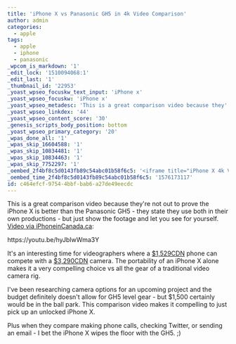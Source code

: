 ```yaml
---
title: 'iPhone X vs Panasonic GH5 in 4k Video Comparison'
author: admin
categories:
  - apple
tags:
  - apple
  - iphone
  - panasonic
_wpcom_is_markdown: '1'
_edit_lock: '1510094068:1'
_edit_last: '1'
_thumbnail_id: '22953'
_yoast_wpseo_focuskw_text_input: 'iPhone x'
_yoast_wpseo_focuskw: 'iPhone x'
_yoast_wpseo_metadesc: 'This is a great comparison video because they''re not out to prove one is better than the other but just show the footage and let you see for yourself.'
_yoast_wpseo_linkdex: '44'
_yoast_wpseo_content_score: '30'
_genesis_scripts_body_position: bottom
_yoast_wpseo_primary_category: '20'
_wpas_done_all: '1'
_wpas_skip_16604588: '1'
_wpas_skip_10834481: '1'
_wpas_skip_10834463: '1'
_wpas_skip_7752297: '1'
_oembed_2f4bf8c5d0143fb89c54abc01b58f6c5: '<iframe title="iPhone X 4k Video VS Professional Video Camera" width="700" height="394" src="https://www.youtube.com/embed/hyJbIwWma3Y?feature=oembed" frameborder="0" allow="accelerometer; autoplay; encrypted-media; gyroscope; picture-in-picture" allowfullscreen></iframe>'
_oembed_time_2f4bf8c5d0143fb89c54abc01b58f6c5: '1576173117'
id: c464efcf-9754-4bbf-bab6-a27de49eecdc
---
```

<p>This is a great comparison video because they're not out to prove the iPhone X is better than the Panasonic GH5 - they state they use both in their own productions - but just show the footage and let you see for yourself. <a href="http://www.iphoneincanada.ca/news/4k-video-iphone-x-vs-panasonic-gh5/">Video via iPhoneinCanada.ca</a>:</p>
<p>https://youtu.be/hyJbIwWma3Y</p>
<p>It's an interesting time for videographers where a <a href="https://www.apple.com/ca/shop/buy-iphone/iphone-x/5.8-inch-display-256gb-space-grey#00,11,21">$1,529CDN</a> phone can compete with a <a href="http://amzn.to/2ygr044">$3,290CDN</a> camera. The portability of an iPhone X alone makes it a very compelling choice vs all the gear of a traditional video camera rig.</p>
<p>I've been researching camera options for an upcoming project and the budget definitely doesn't allow for GH5 level gear - but $1,500 certainly would be in the ball park. This comparison video makes it compelling to just pick up an unlocked iPhone X.</p>
<p>Plus when they compare making phone calls, checking Twitter, or sending an email - I bet the iPhone X wipes the floor with the GH5. ;)</p>
